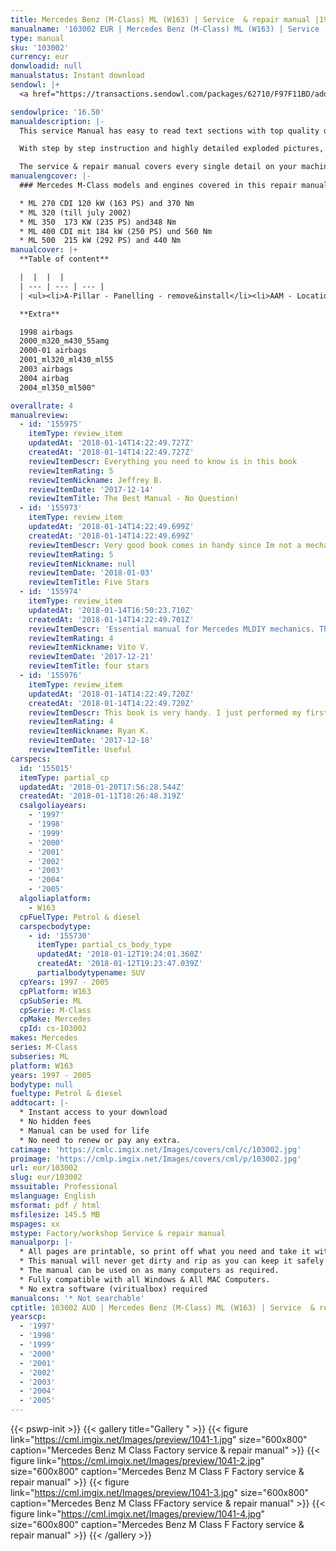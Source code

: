 ```yaml
---
title: Mercedes Benz (M-Class) ML (W163) | Service  & repair manual |1997 - 2005 | Petrol & diesel (duplicate) (duplicate)
manualname: '103002 EUR | Mercedes Benz (M-Class) ML (W163) | Service  & repair manual |1997 - 2005 | Petrol & diesel '
type: manual
sku: '103002'
currency: eur
donwloadid: null
manualstatus: Instant download
sendowl: |+
  <a href="https://transactions.sendowl.com/packages/62710/F97F11BD/add_to_cart" rel="nofollow"><img src="https://cml.imgix.net/Images/assets/add_to_cart.jpg" /></a><script type="text/javascript" src="https://transactions.sendowl.com/assets/sendowl.js" ></script>

sendowlprice: '16.50'
manualdescription: |-
  This service Manual has easy to read text sections with top quality diagrams and instructions. They are specifically written for the do it work as well as the experienced mechanic. 

  With step by step instruction and highly detailed exploded pictures, diagrams to show you how to complete the required job correctly, efficiently using. 

  The service & repair manual covers every single detail on your machine provides step-by-step instructions based on the complete disassembly of the machine. Comprehensive diagrams, in depth illustrations, and all the manufacturers specifications and technical information you will need is included.
manualengcover: |-
  ### Mercedes M-Class models and engines covered in this repair manual:

  * ML 270 CDI 120 kW (163 PS) and 370 Nm
  * ML 320 (till july 2002)
  * ML 350  173 KW (235 PS) and348 Nm 
  * ML 400 CDI mit 184 kW (250 PS) und 560 Nm
  * ML 500  215 kW (292 PS) and 440 Nm
manualcover: |+
  **Table of content**

  |  |  |  |
  | --- | --- | --- |
  | <ul><li>A-Pillar - Panelling - remove&install</li><li>AAM - Location-Task-design-function</li><li>Acoustic warnings -Function</li><li>Air Intake -cover - remove&install</li><li>air intake turbocharger</li>airbag safty</li><li>Assignment&cable connections of fuse blocks</li><li>auto trans</li><li>Battery - remove&install</li><li>Bench - bottom cover - remove&install</li><li>Bench - rear seat bearing - replace</li><li>Bench - remove&install</li><li>body electrical</li><li>bottom engine compartment paneling - remove&install</li><li>Brush Guard Removal MY98-01</li><li>Brush Guard Removal MY2002</li><li>Bumper - Facelift - Brush Guard Remove</li><li>Bumper - Facelift - Fog Lamps check</li><li>Bumper - Facelift - Fog Lamps Remove&install Bumper - Facelift - Headlamp adjustment</li><li>Bumper - Facelift - Rear Remove&install</li><li>Bumper - Headlamp cleaning System  - telescopic nozzle - location+task+design+func</li><li>Bumper - Headlamp cleaning System - Survey of Components - Location</li><li>Bumper - Headlamp cleaning System - Survey of Components</li><li>Bumper - Headlamp cleaning System - telescopic nozzle - Function</li><li>Bumper - Headlamp cleaning System - telescopic nozzle - remove&install</li><li>Bumper - Original - Brush Guard - Removal Bumper - Original - Front - remove&install</li><li>Bumper - Original - Rear - Remove&install (1)</li><li>Bumper - Original - Rear - remove&install</li><li>Bumper - Styling (AMG) - Fog Lamp - Remove&install</li><li>Bumper - Styling (AMG) - Fog Lamp Bulb - Remove&install</li><li>Bumper - Styling (AMG) - Front - Parktronic Remove&install</li><li>Bumper - Styling (AMG) - Front - remove&install</li><li>Bumper - Styling (AMG) - Rear - Parktronic Remove&install</li><li>Bumper - Styling (AMG) - Rear - Remove&install MY00-01</li><li>Bumper - Styling (AMG) - Rear - Remove&install MY02</li><li>Bumper Front Removal MY98-01</li><li>Bumper Front Removal MY2002</li><li>Bumper Rear Removal ML55</li><li>Bumper Rear Removal MY98-01 w Spare Wheel</li><li>Bumper Rear Removal MY98-01</li><li>Bumper Rear Removal MY2002 AMG</li><li>Bumper Rear Removal MY2002</li><li>CAN data lines test</li><li>CAN input resistance, testing electrical system of IC</li><li>caps for solenoid valve</li><li>Cardiagn.com.url</li><li>Center Console - (as of 01.09.01) - disassembly&assembly</li><li>Center Console - (as of 01.09.01) - front ashtray</li><li>Center Console - (as of 01.09.01) - gear shift lever cover - remove&install</li><li>Center Console - (as of 01.09.01) - rear air nozzle</li><li>Center Console - (as of 01.09.01) - rear ashtray</li><li>Center Console - (as of 01.09.01) - rear beverage holder 1</li><li>Center Console - (as of 01.09.01) - rear beverage holder 2</li><li>Center Console - (as of 01.09.01) - rear center console switch module</li><li>Center Console - (as of 01.09.01) - rear center console</li></li>Center Console - (as of 01.09.01) - switch group</li><li>Center Console - (up to 31.08.01) - disassembly&assembly</li><li>Center Console - (up to 31.08.01) - front ashtray housing</li><li>Center Console - (up to 31.08.01) - rear center section of console</li><li>Center Console - (up to 31.08.01) - switch group</li><li>Center Console - (up to 31.08.01) gear shift lever cover  - remove&install</li><li>Center Console - Armrest Lid - remove&install</li><li>Center Console - remove&install Center Shift modified</li><li>Centering sleeve - mounting Central Locking - Location of Components</li><li>Central Locking - Test of Actuators</li><li>Charge Air Cooler - remove&install (1)</li><li>Charge Air Cooler - remove&install</li><li>Charge indicator lamp, exterior lamp failure</li><li>charging</li><li>Check tires for damage & cracks</li><li>closing - function</li><li>Comand Software Service CD</li><li>Compass - Service Info</li><li>Control Buttons - Location, Task</li><li>Convenience control - function</li><li>Coolant - drain&pour Coolant - draining & pouring</li><li>Coolant - ML270CDI -Drain&fill</li><li>Coolant level switch</li><li>cover on bottom of rear seat - remove&install</li><li>crankshaft position sensor - DIY</li><li>crankshaft position sensor - remove&install</li><li>crankshaft position sensor</li><li>Cross Member - Front - remove&install</li><li>cylinder head - engine 112 - remove&install (1)</li><li>cylinder head - engine 112 - remove&install</li><li>Cylinder head cover trim - remove&install D-Pillar - Panelling - remove&install</li><li>Deletion of lever for shift lock cable ignition lock at transmission</li><li>Deletion shift lock cable ignition lock to transmission</li><li>Disconnecting Airbag Certificate</li><li>Display Instruments - Location,task,function</li><li>Display Instruments, Multifunction display function check IC</li><li>Displaying Coolant Level - as of 03.99</li><li>Displaying service - function Dome Lamp - Front - remove&install</li><li>Door - catch - remove&install</li><li>Door - Front - Handle - Exterior - Remove&Install</li><li>Door - Front - Liner - remove&install</li><li>Door - Front - Lock - adjusting</li><li>Door - Front - Lock - remove&install</li><li>Door - Front - Lock - service information - adjusting</li><li>Door - Front - Lock - service information - modifications</li><li>Door - Front - Mirror - adjustment motor - remove&install</li><li>Door - Front - Mirror - cover - remove&install</li><li>Door - Front - Mirror - glass - remove&install</li><li>Door - Front - Mirror - remove&install Door - Front - modifications</li><li>Door - Rear - Liner - remove&install</li><li>Door - Sill moulding - remove&install (1)</li><li>Door - Sill moulding - remove&install</li><li>Door Handle Removal - Front</li><li>Door Sill Moulding - remove&install Drain fuel</li><li>Draining Tirefit sealant out of tires</li><li>Drive Authorization Module - remove&install</li><li>EAM - Location-Task</li><li>EAM - Task</li><li>Easy Entry will not operate</li><li>electrical components</li><li>electrical system engine</li><li>Electronic Clock - Location, function</li><li>Empty tank if fuel pump is faulty</li><li>Engine - Oil and Filter change</li><li>engine compartment panelling - remove&install</li><li>Engine oil monitor function</li><li>Engine runs rough, surges or does not turn over</li><li>Engine sometimes fails to start (start error in IC)</li><li>engine timing engine</li><li>ESA - contents</li><li>Extended Activity Module (EAM) - remove&install</li><li>Extract oil</li></ul> | <ul><li>eed pressure valve Fog Lamps check MY2002</li><li>Fog Lamps Removal MY2002</li><li>Footwell - Right - Panelling - remove&install</li><li>Frame Paneling - Rear Roof - remove&install</li><li>Friction bearing in sun wheel or rear plant gear set converted to anti-friction bearing</li><li>front axle</li><li>Front Door Speakers in Mirror Triangle - remove&install</li><li>Fuel Cooler - ML270CDI - remove&install</li><li>Fuel Filler Flap - Locking Motor - remove&install (1)</li><li>Fuel Filler Flap - Locking Motor - remove&install</li><li>Fuel Filler Flap central locking motor - remove&install</li><li>Fuel Filter - replace ML270CDI</li><li>Fuel full-flow filter - ML270CDI remove&install</li><li>Fuel full-flow filter - remove&install</li><li>Fuel Guage not registering correctly after refueling</li><li>Fuel Level Sensor - ML270CDI remove&install</li><li>Fuel Lines - separate form engine Fuel Pump - faulty</li><li>Fuel Tank  - Capacity</li><li>Fuel Tank - emptying&filling</li><li>Fuel Tank - removing&installing</li><li>fuel tank pressure sensor (usa only) - remove&install</li><li>Fuel Vapor expansion reservoir - remove&install</li><li>fuses</li><li>general info</li><li>Glove Compartment - New - remove&install</li><li>Glove Compartment - Old - adjust lid</li><li>Glove Compartment - Old - lid - remove&install</li><li>Glove Compartment - Old - remove&install</li><li>Glove Compartment - Old (up to 31.08.99) - lid - disassembly&assembly</li><li>Hand Held Tester (HHT) - Location, Task</li><li>Hand Held Tester (HHT) connect & readout</li><li>Hand Held Tester (HHT) notes on previous knowledge IC</li><li>Headlamp adjustment MY2002</li><li>HHT interface test electrics IC</li><li>High oil consumption - blue smoke</li><li>High oil consumption</li><li>Hood - Adjust</li><li>Hood - alignment</li><li>Hood - control cable - remove&install</li><li>Hood - emblem - remove&install</li><li>Hood - Hinge - remove&install</li><li>Hood - hinge support - reinforce (left)</li><li>Hood - hinge support - reinforce (right)</li><li>Hood - Lock - as of (01.09.99) - remove&install</li><li>Hood - Lock - lubricate catch, hook, hinges</li><li>Hood - Lock - up tp (31.08.99) - remove&install</li><li>Hood - remove&install</li><li>Hood - struts - release gas</li><li>Hood - struts - remove&install</li><li>hvac manual</li><li>hvac</li><li>IC test of electrical system coolant level indicator</li><li>Index</li><li>Indicator - Warning Displays - function</li><li>Indicator - Warning messages displays - Function</li><li>Indicator - Warning messages triggered via CAN data buses - function</li><li>Indicator & Warning Signals triggered over direct lines</li><li>Information on Tires-Rims</li><li>inner clamp - detach & attach</li><li>Inside rearview Mirror - remove&install</li><li>Instrument Cluster - Bulbs - installing bulbs</li><li>Instrument Cluster - Bulbs - Remove & Install</li><li>Instrument Cluster - Bulbs - removing bulbs</li><li>Instrument Cluster - Housing - Remove & Install</li><li>Instrument Cluster - Location of Components - 01</li><li>Instrument Cluster - Remove & Install</li><li>Instrument Cluster - Testing electrical system IC</li><li>Instrument Cluster (IC) - Diagnosis Troubleshooting</li><li>Instrument Cluster Block Diagram</li><li>Instrument CLuster indicates oil sensor defective, level below min</li><li>Instrument Panel - Bottom Section - Remove&Install</li><li>Instrument Panel - Center Section - Remove&Install</li><li>Instrument Panel - Combination Switch - Remove&Install</li><li>Instrument Panel - Cover below (left) - remove&install</li><li>Instrument Panel - Cover below (right) - 1 - remove&install</li><li>Instrument Panel - Cover below (right) - 2 - remove&install</li><li>Instrument Panel - Heater,Ventilation switch - ( as of 01.09.01) Remove&Install</li><li>Instrument Panel - Heater,Ventilation switch - ( up to 31.08.01) Remove&Install</li><li>Instrument Panel - panel carrier - remove&install</li><li>Instrument Panel - Parktronic Display - Remove&Install</li><li>Instrument Panel - Passenger Airbag - Remove&Install</li><li>Instrument Panel - Remove&Install</li><li>Instrument Panel - Ticking Noise</li><li>Intake air temperature sensor - remove&install</li><li>interior equipment Lifting - pit lift or Workshop jack</li><li>Liquid Crystal Display</li><li>location of components</li><li>Luggage Floor Covering - remove&install</li><li>Magnet in Oil Pan</li><li>mbcodes</li><li>my05</li><li>Noise Encapsulation - Front - remove&install</li><li>Noise encapsulation - Modify</li><li>Noise encapsulation - remove&install</li><li>Note on Self Locking Nuts & Bolts</li><li>OBD2 Connector Pinout</li><li>Oil consumption too high</li><li>Oil drain plug on torque converter</li><li>Oil Filter element - replace & drain oil filter</li><li>Oil Filter element - replace & drain oil</li><li>Oil leak out of drain opening - left side of engine (cyl 6)</li><li>Oil Pan and Overflow tube modified</li><li>Oil Sensor - function</li><li>Oil Sensor - Location,task,design,function</li><li>Oil Sensor - position</li><li>Oils - Multigrade (sheet 229.3)</li><li>opening - popup - function</li><li>Outside Door Rearview Mirror - Covering - remove&install</li><li>Outside Door Rearview Mirror - Covering (up to 31.08.01) - remove&install</li><li>Outside Door Rearview Mirror - Mirror Glass - remove&install</li><li>Outside Temperature display - Location,function</li><li>Overhead control Panel - popup,sliding roof  - remove&install</li><li>Overhead control Panel - remove&install</li></ul> | <ul><li>Quartz - Location,Function</li><li>rack and pinion steering - remove & install</li><li>Radiator -  ML320 -  electric fan - remove&install</li><li>Radiator -  ML320 - remove&install</li><li>Radiator - Electric Fan - remove&install</li><li>Radiator - Install&remove</li><li>Radio - remove&install</li><li>Raising or jacking up vehicle</li><li>Rear Roof Frame Panelling - remove&install (1)</li><li>Rear Roof Frame Panelling - remove&install</li><li>remove oil from cooling&heating system Replace Spark plugs</li><li>Replace Tire</li><li>Retrofit fender flares</li><li>Retrofiting rings for child seat restraint attachments</li><li>Roof Paneling - modify for handle & clamping strap mounts - 02</li><li>Roof Paneling - modify for handle & clamping strap mounts</li><li>rubber boot - check & replace</li><li>Seal on popup roof gutter loosens</li><li>Seat - Front - Adjustment - Control module - Remove&Install</li><li>Seat - Front - Adjustment - Switch - Remove&Install</li><li>Seat - Front - Backrest - Remove&Install</li><li>Seat - Front - Backrest - Shell - Remove&Install</li><li>Seat - Front - Cover - Backrest  Remove Seat - Front - Cover - Cushion - Remove&Install</li><li>Seat - Front - Frame Trim - Remove&Install</li><li>Seat - Front - Memory - function</li><li>Seat - Front - Motor - Backrest - Remove&Install</li><li>Seat - Front - Motor - Group - Remove&Install</li><li>Seat - Front - Remove&Install</li><li>Seat - Rear - Covers -  bottom - remove&install</li><li>Seat - Rear - Cushion cover - remove&install</li><li>Seat - Rear - Cushion frame - remove&install</li><li>Seat - Rear - Folding - lock mechanism - remove&install</li><li>Seat - Rear - Tilting - remove&install</li><li>Seat Belt - 3rd row - remove&install</li><li>Seat Belt - Front - belt buckle - remove&install</li><li>Seat Belt - Front - w emergeny tensioning retractor - remove&install</li><li>Seat Belt - Rear - 01 remove&install</li><li>Seat Belt - Rear - belt buckle - 01 - remove&install</li><li>Seat Belt - Rear - belt buckle - 02 - remove&install</li><li>Seat Belt - Rear - belt buckle - 03 - remove&install</li><li>Seat Belt - Rear - belt buckle - remove&install</li><li>Seat Belt - Rear - center - 01 - remove&install</li><li>Seat Belt - Rear - center - remove&install</li><li>Seat Belt - Rear - remove&install</li><li>Service Info - Bowden Cables</li><li>Service Info - Fuel tank leaks</li><li>Service Info - Procedure when tank is filled with incorrect fuel</li><li>Service Info - reverse child seat - airbag immobilization</li><li>Service Information - Oil Sludge</li><li>Sliding - Popup - Function</li><li>Spare Wheel Cover - AMG - install&remove</li><li>Spare Wheel Cover - ML55 - remove&install (1)</li><li>Spare Wheel Cover - ML55 - remove&install</li><li>speed control</li><li>Star Diagnosis - connect & readout - 01</li><li>Star Diagnosis - connect & readout</li><li>Star Diagnosis - procedural schematic starter</li><li>Steering lock switch testing electrical system of IC</li><li>Steering Wheel - Airbag - (up to 31.08.01) - remove&install</li><li>Steering Wheel - contact spiral - remove&install</li><li>Steering Wheel - remove&install Stepper Motor</li><li>Strainer for modulating pressure and shift pressure control solenoid valve</li><li>Strainer in inlet to converter lock-up control solenoid valve</li><li>Styling Package - Cutting Tool</li><li>Styling Package - Prepare Body</li><li>Styling Package - Prepare detachable body components</li><li>Styling Package - Separate detachable body components</li><li>suspension</li><li>Synchronizing Sliding-popup roof - function</li><li>Thickness of Friction and Steel disks K3 changed</li><li>Thickness of steel plates of B1,K1, and K2 modified</li><li>tie rod - inner - with axial joint - remove&install</li><li>Tie rod - Pressing out and attaching track rod joint at steering knuckle</li><li>Tie Rod - remove&install</li><li>tie rod and drag link joint - checking for play & checking ribber boots</li><li>Tirefit puncture sealing compund - check expiry date</li><li>Tirefit tire sealant</li><li>trim panel - charge air distribution - 611 engine</li><li>trim panel - charge air distribution - 612 engine</li><li>trim panel - charge air distribution - 613 engine</li><li>Trip Computer - Compass Location</li><li>Trip Computer - Compass Purpose</li><li>Trip Computer - Design.jpg (1)</li><li>Trip Computer - Design.jpg</li><li>Trip Computer - Location, Task</li><li>Trip Computer - LocationTaskDesign</li><li>Trip Computer - remove&install</li><li>Trip Computer - Task</li><li>troubleshooting - instruments controlled directly - IC</li><li>troubleshooting - instruments controlled via CAN - IC</li><li>V60 In-Vehicle Operation Guide</li><li>V60 Programming Bulletin</li><li>Video System - Retrofit</li><li>viscosity classes of engines oils (Car engines)</li><li>viscous fan clutch - remove&install</li><li>Warning Buzzer function Check IC</li><li>Wheel sensor - remove&install</li><li>Wheels - Balancing</li><li>Wheels - condition of rim</li><li>Wheels - remove&install (rotate if necessary)</li><li>Wind noise at outside mirror</li><li>Wiper - Arms - remove&install</li><li>Wiper - System - remove&install</li><li>wiring</li></ul> |

  **Extra**

  1998 airbags
  2000_m320_m430_55amg
  2000-01 airbags
  2001_ml320_ml430_ml55
  2003 airbags
  2004 airbag
  2004_ml350_ml500"

overallrate: 4
manualreview:
  - id: '155975'
    itemType: review_item
    updatedAt: '2018-01-14T14:22:49.727Z'
    createdAt: '2018-01-14T14:22:49.727Z'
    reviewItemDescr: Everything you need to know is in this book
    reviewItemRating: 5
    reviewItemNickname: Jeffrey B.
    reviewItemDate: '2017-12-14'
    reviewItemTitle: The Best Manual - No Question!
  - id: '155973'
    itemType: review_item
    updatedAt: '2018-01-14T14:22:49.699Z'
    createdAt: '2018-01-14T14:22:49.699Z'
    reviewItemDescr: Very good book comes in handy since Im not a mechanic I've learned a ton about this car and how its functioning. The added pictures help to visualize what your reading about and make sense out of it. Would definelty recommend it to any Mercedes ML  owner who wants to get to know their vehicle and do some of the work on it themselves.
    reviewItemRating: 5
    reviewItemNickname: null
    reviewItemDate: '2018-01-03'
    reviewItemTitle: Five Stars
  - id: '155974'
    itemType: review_item
    updatedAt: '2018-01-14T16:50:23.710Z'
    createdAt: '2018-01-14T14:22:49.701Z'
    reviewItemDescr: 'Essential manual for Mercedes MLDIY mechanics. The plot is a bit dull, but the pictures are interesting.'
    reviewItemRating: 4
    reviewItemNickname: Vito V.
    reviewItemDate: '2017-12-21'
    reviewItemTitle: four stars
  - id: '155976'
    itemType: review_item
    updatedAt: '2018-01-14T14:22:49.720Z'
    createdAt: '2018-01-14T14:22:49.720Z'
    reviewItemDescr: This book is very handy. I just performed my first oil change with it. The directions are clear and straighforward. Thank you
    reviewItemRating: 4
    reviewItemNickname: Ryan K.
    reviewItemDate: '2017-12-18'
    reviewItemTitle: Useful
carspecs:
  id: '155015'
  itemType: partial_cp
  updatedAt: '2018-01-20T17:56:28.544Z'
  createdAt: '2018-01-11T18:26:48.319Z'
  csalgoliayears:
    - '1997'
    - '1998'
    - '1999'
    - '2000'
    - '2001'
    - '2002'
    - '2003'
    - '2004'
    - '2005'
  algoliaplatform:
    - W163
  cpFuelType: Petrol & diesel
  carspecbodytype:
    - id: '155730'
      itemType: partial_cs_body_type
      updatedAt: '2018-01-12T19:24:01.360Z'
      createdAt: '2018-01-12T19:23:47.039Z'
      partialbodytypename: SUV
  cpYears: 1997 - 2005
  cpPlatform: W163
  cpSubSerie: ML
  cpSerie: M-Class
  cpMake: Mercedes
  cpId: cs-103002
makes: Mercedes
series: M-Class
subseries: ML
platform: W163
years: 1997 - 2005
bodytype: null
fueltype: Petrol & diesel
addtocart: |-
  * Instant access to your download
  * No hidden fees
  * Manual can be used for life
  * No need to renew or pay any extra.
catimage: 'https://cmlc.imgix.net/Images/covers/cml/c/103002.jpg'
proimage: 'https://cmlp.imgix.net/Images/covers/cml/p/103002.jpg'
url: eur/103002
slug: eur/103002
mssuitable: Professional
mslanguage: English
msformat: pdf / html
msfilesize: 145.5 MB
mspages: xx
mstype: Factory/workshop Service & repair manual
manualporp: |-
  * All pages are printable, so print off what you need and take it with you into the garage or workshop
  * This manual will never get dirty and rip as you can keep it safely on your PC and print the pages you need in matter of seconds.
  * The manual can be used on as many computers as required.
  * Fully compatible with all Windows & All MAC Computers.
  * No extra software (viritualbox) required
manualcons: '* Not searchable'
cptitle: 103002 AUD | Mercedes Benz (M-Class) ML (W163) | Service  & repair manual |1997 - 2005 | Petrol & diesel
yearscp:
  - '1997'
  - '1998'
  - '1999'
  - '2000'
  - '2001'
  - '2002'
  - '2003'
  - '2004'
  - '2005'
---
```


{{< pswp-init >}}
{{< gallery title="Gallery " >}}
{{< figure link="https://cml.imgix.net/Images/preview/1041-1.jpg" size="600x800" caption="Mercedes Benz M Class Factory service & repair manual" >}}
{{< figure link="https://cml.imgix.net/Images/preview/1041-2.jpg" size="600x800" caption="Mercedes Benz M Class F Factory service & repair manual" >}}
{{< figure link="https://cml.imgix.net/Images/preview/1041-3.jpg" size="600x800" caption="Mercedes Benz M Class FFactory service & repair manual" >}}
{{< figure link="https://cml.imgix.net/Images/preview/1041-4.jpg" size="600x800" caption="Mercedes Benz M Class F Factory service & repair manual" >}}
{{< /gallery >}}